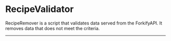 # RecipeValidator

RecipeRemover is a script that validates data served from the ForkifyAPI.
It removes data that does not meet the criteria.


---
